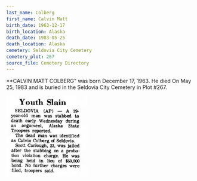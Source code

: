 ```yaml
---
last_name: Colberg
first_name: Calvin Matt
birth_date: 1963-12-17
birth_location: Alaska
death_date: 1983-05-25
death_location: Alaska
cemetery: Seldovia City Cemetery
cemetery_plot: 267
source_file: Cemetery Directory
---
```

**CALVIN MATT COLBERG" was born December 17, 1963.  He died On May 25, 1983 and is buried in the Seldovia City Cemetery in Plot #267. 

![](../assets/images/CalvinColbergSlain.jpg)

